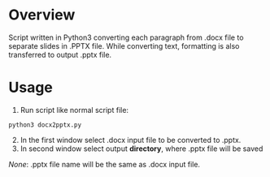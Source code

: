 # Overview

Script written in Python3 converting each paragraph from .docx file to separate
slides in .PPTX file. While converting text, formatting is also transferred to
output .pptx file.

# Usage

1. Run script like normal script file:

```shell
python3 docx2pptx.py
```

2. In the first window select .docx input file to be converted to .pptx.
3. In second window select output **directory**, where .pptx file will be saved

*None*: .pptx file name will be the same as .docx input file.
